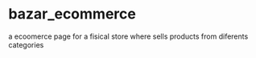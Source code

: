 # bazar_ecommerce
a ecoomerce page for a fisical store where sells products from diferents categories 
